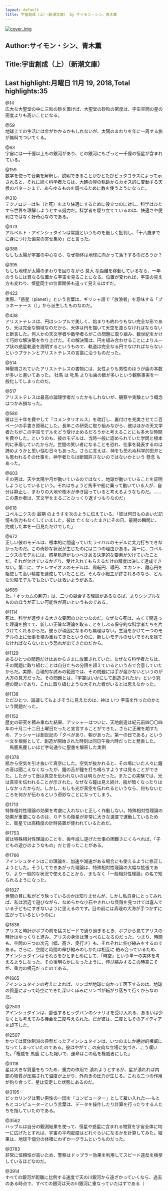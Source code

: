 ```yaml
---
layout: default
title: 宇宙創成（上）（新潮文庫） by サイモン・シン、青木薫
---
```


[![cover_img](http://images-jp.amazon.com/images/P/B01N7KP0F5.09.MZZZZZZZ.jpg)](https://www.amazon.co.jp/dp/B01N7KP0F5)  
## Author:サイモン・シン、青木薫  
## Title:宇宙創成（上）（新潮文庫）  
## Last highlight:月曜日 11月 19, 2018,Total highlights:35  
  
@14  
広大な大聖堂の中に三粒の砂を置けば、大聖堂の砂粒の密度は、宇宙空間の星の密度よりも高いことになる。  
  
@59  
地球上での生活には金がかかるかもしれないが、太陽のまわりを年に一周する旅が無料でついてくる。  
  
@63  
宇宙には一千億以上もの銀河があり、どの銀河にもざっと一千億の恒星が含まれている。  
  
@159  
数学を使って音楽を解釈し、説明できることがひとたびピュタゴラスによって示されると、それに続く科学者たちは、大砲の弾の軌跡からカオス的に変動する天候のパターンまで、あらゆるものを調べるために数を使うようになった。  
  
@310  
テクノロジーは生（と死）をより快適にするために役立つのに対し、科学はひたすら世界を理解しようとする努力だ。科学者を駆り立てているのは、快適さや便利さではなく好奇心なのである。  
  
@373  
アルベルト・アインシュタインは常識というものを厳しく批判し、「十八歳までに身につけた偏見の寄せ集め」だと言った。  
  
@388  
もしも太陽が宇宙の中心なら、なぜ物体は地球に向かって落下するのだろうか？  
  
@395  
もしも地球が太陽のまわりを回りながら 莫大 な距離を移動しているなら、一年のうちには異なる位置から宇宙を見ることになる。位置が変われば、宇宙の見え方も変わり、恒星同士の位置関係も違って見えるはずだ。  
  
@422  
実際、「惑星（planet）」という言葉は、ギリシャ語で「放浪者」を意味する「プラネーテース（）」から派生したものなのだ。  
  
@438  
アリストテレスは、円はシンプルで美しく、始まりも終わりもない完全な形であり、天は完全な領域なのだから、天体は円を描いて天空を渡らなければならないと断言した。何人かの天文学者や数学者らがこの問題に取り組み、数世紀をかけて巧妙な解決策を作り上げた。その解決策は、円を組み合わせることによりループ状の惑星軌道を説明するというもので、軌道は完全なる円でなければならないというプラトンとアリストテレスの言葉に沿うものだった。  
  
@514  
神聖視されていたアリストテレスの書物には、女性よりも男性のほうが歯の本数が多いと書いてあった。 牡馬 は 牝馬 よりも歯の数が多いという観察事実を一般化してしまったのだ。  
  
@517  
アリストテレスは最高の論理学者だったかもしれないが、観察や実験という概念はつかみ損なった。  
  
@580  
彼は三十年を費やして『コメンタリオルス』を改訂し、裏付けを充実させて二百ページの手書き原稿にした。長年この研究に取り組みながら、彼はほかの天文学者たちがこの宇宙モデルをどう受け止めるだろうかと考えることにも多大な時間を費やした。というのも、彼のモデルは、当時一般に認められていた学問と根本的に矛盾していたからだ。世間の笑い者になることを恐れ、仕事を発表するのは 諦めようかと思い悩む日々もあった。さらに言えば、神をも恐れぬ科学的思弁とも思われるその仕事を、神学者たちは断固許さないのではないかという 懸念 もあった。  
  
@603  
その男は、天や太陽や月が動いているのではなく、地球が動いていることを証明しようとしているという。それはちょうど馬車や船に乗って動いている人が、自分は静止し、まわりの大地や樹木が歩き回っていると考えるようなものだ。……この愚か者は、天文学をまるごとひっくり返すつもりなのだ」  
  
@618  
コペルニクスの 最期 のようすを次のように伝えている。「彼は何日ものあいだ記憶も気力もなくしていました。彼は 亡くなったまさにその日、最期の瞬間に、完成した本を一目見ただけでした」  
  
@672  
正しい彼のモデルは、根本的に間違っていたライバルのモデルに太刀打ちできなかったのだ。この奇妙な状況が生じたのには二つの理由がある。第一に、コペルニクスのモデルには、惑星軌道がもつべきある決定的な要素が欠けていたことだ。それが欠けているかぎり、受け入れてもらえるだけの精度は決して達成できない。第二に、プトレマイオスのモデルは、周転円、導円、エカント、離心円を駆使して高い精度を達成していたことだ。そんな小細工が許されるのなら、どんな欠陥モデルでもたいていは救いようがある。  
  
@689  
た。「オッカムの剃刀」は、二つの競合する理論があるならば、よりシンプルなもののほうが正しい可能性が高いというものである。  
  
@1114  
死は、科学が進歩する大きな要因のひとつなのだ。なぜなら死は、古くて間違った理論を捨てて、新しい正確な理論を取ることをしぶる保守的な科学者たちを片づけてくれるからだ。彼らが頑固になるのも無理はない。生涯をかけて一つのモデルの上に仕事を積み重ねてきたというのに、新しいモデルのせいでそれを捨てなければならないという恐れが出てきたのだから。  
  
@1129  
あるひとつの問題だけはあからさまに放置されていた。なぜなら科学者たちは、その問題に取り組むことは自分たちの分限を超えているという点で合意していたからだ。実際、合理的な試みの範囲では、その問題には手が届かないというのが大方の見方だった。その問題とは、「宇宙はいかにして創造されたか」という究極の問いであり、これに取り組むような大それた者がいるとは思えなかった。  
  
@1138  
ただひとつ、論議してもよさそうに見えたのは、神は いつ 宇宙を作ったのかという問題だった。  
  
@1152  
歴史の研究を積み重ねた結果、アッシャーはついに、天地創造は紀元前四〇〇四年の十月二十二日土曜日だったと宣言することができた。さらに正確を期すため、アッシャーは創世記の「夕べがあり、朝があった。第一の日である」という一文を根拠として、創造が開始された時刻は同日午後六時だったと発表した。 　馬鹿馬鹿しいほど字句通りに聖書を解釈した実例  
  
@1378  
瓶から空気を引き抜いて真空にした。空気が抜かれると、その場にいた人々に鐘の音は聞こえなくなったが、鐘の舌が鐘を打ち鳴らすようすは見ることができた。したがって音は真空を伝われないのは明らかだった。またこの実験では、光は真空を伝われることが示された。なぜなら鐘は見え続け、瓶が暗くなったりはしなかったからだ。しかし、もしも光が真空を伝われるというなら、何もないところを何かが伝わるという奇妙なことになってしまう。  
  
@1713  
特殊相対性理論の効果を考慮に入れないと正しく作動しない。特殊相対性理論の効果が重要になるのは、ＧＰＳの衛星が非常に大きな速度で運動しているためと、衛星では高精度の計時装置が使われているためだ。  
  
@1753  
彼は特殊相対性理論のことを、後年成し遂げた仕事の困難さにくらべれば、「子どもの遊びのようなもの」だと言ったことがある。  
  
@1766  
アインシュタインはこの理論を、加速や減速がある場合にも使えるように修正しようとした。そうしてできあがった理論は、特殊相対性理論の大幅な拡張であり、より一般的な状況で使えることから、まもなく「一般相対性理論」の名で知られるようになった。  
  
@1827  
世間の目に私がどう映っているのかは知りませんが、しかし私自身にとってみれば、私は浜辺で遊びながら、なめらかな小石やきれいな貝殻を見つけては喜んでいる子どもにすぎないように思えるのです。目の前には真理の大海が手つかずに広がっているというのに」  
  
@1836  
アリスと時計がボブの前を猛スピードで通り過ぎるとき、ボブから見てアリスの時計はゆっくりと進み、アリスの身体は薄っぺらになるのだった。つまり、時間も、空間の三つの次元（幅、高さ、奥行き）も、それぞれに伸び縮みをするのである。さらに、空間と時間の伸び縮みのしかたは相互に 絡み合っているため、アインシュタインはそれらをひとまとめにして、「時空」という単一の実体を考えるようになった。その後明らかになったように、伸び縮みするこの時空こそが、重力の根元だったのである。  
  
@1865  
アインシュタインの考えによれば、リンゴが地球に向かって落下するのは、地球の質量によって時空にできた深いくぼみにリンゴが転がり落ちて行くからなのだ。  
  
@2503  
アインシュタインは、膨張するビッグバンのシナリオを受け入れる、あるいは少なくとも考えてみる機会を二度与えられた。だが彼は、二度ともそのアイディアを却下した。  
  
@2507  
かつては反体制派の典型だったアインシュタインは、いつのまにか絶対的権威になってしまっていたのである。彼はやがてこの皮肉な立場に気づき、こう嘆いた。「権威を 馬鹿 にした報いで、運命はこの私を権威者にした」  
  
@3118  
星は大きな質量をもつため、重力の作用で 潰れようとするが、星が潰れれば内部の物質が圧縮されて温度が上がり、外向きの圧力が生じる。これら二つの作用が釣り合って、星は安定した状態にあるのだ。  
  
@3195  
ピッカリングは若い男性の一団を「コンピューター」として雇い入れた──もともとコンピューターという言葉は、データを操作したり計算を行ったりする人たちを指していたのである。  
  
@3562  
ハッブルは自分の観測結果を使って、恒星や惑星に含まれる物質を宇宙全体に均一に広げたとすれば、宇宙の平均密度はどれぐらいになるかを計算してみた。結果は、地球千個分の体積にわずか一グラムというものだった。  
  
@3783  
非常に信頼性が高いため、警察はドップラー効果を利用してスピード違反を検挙しているほどなのだ。  
  
@3914  
すべての銀河が距離に比例する速度で天の川銀河から遠ざかっていくなら、過去のある時点で、すべての銀河は天の川銀河に重なっていたはずである（  